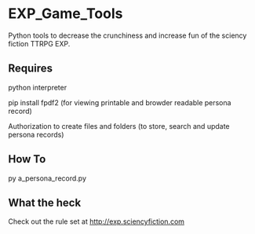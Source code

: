 # EXP_Game_Tools
Python tools to decrease the crunchiness and increase fun of the sciency fiction TTRPG EXP.

## Requires
python interpreter

pip install fpdf2 (for viewing printable and browder readable persona record)

Authorization to create files and folders (to store, search and update persona records)

## How To
py a_persona_record.py 

## What the heck
Check out the rule set at http://exp.sciencyfiction.com
